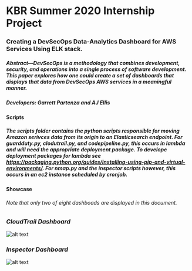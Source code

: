 # **KBR Summer 2020 Internship Project**

### Creating a DevSecOps Data-Analytics Dashboard for AWS Services Using ELK stack.
##### *Abstract—DevSecOps is a methodology that combines development, security, and operations into a single process of software development. This paper explores how one could create a set of dashboards that displays that data from DevSecOps AWS services in a meaningful manner.*

##### Developers: *Garrett Partenza and AJ Ellis*

#### Scripts
##### The scripts folder contains the python scripts responsible for moving Amazon serivces data from its origin to an Elasticsearch endpoint. For guardduty.py, clodutrail.py, and codepipeline.py, this occurs in lambda and will need the appropriate deployment package. To develope deployment packages for lambda see https://packaging.python.org/guides/installing-using-pip-and-virtual-environments/. For nmap.py and the inspector scripts however, this occurs in an ec2 instance scheduled by cronjob. 

#### Showcase
###### *Note that only two of eight dashboads are displayed in this document.*
### *CloudTrail Dashboard*
![alt text](https://user-images.githubusercontent.com/58012350/89903878-36508980-dbb6-11ea-90a0-9814e2ed4f40.png)
### *Inspector Dashboard*
![alt text](https://user-images.githubusercontent.com/58012350/89904167-99422080-dbb6-11ea-90cc-fc6a20bce3ac.png)
